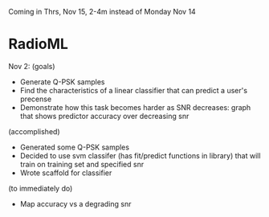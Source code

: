 Coming in Thrs, Nov 15, 2-4m instead of Monday Nov 14

# RadioML

Nov 2: 
(goals)
* Generate Q-PSK samples
* Find the characteristics of a linear classifier that can predict a user's precense
* Demonstrate how this task becomes harder  as SNR decreases: graph that  shows predictor accuracy over decreasing snr

(accomplished)
* Generated some Q-PSK samples 
* Decided to use svm classifer (has fit/predict functions in library) that will train on training set and specified snr
* Wrote scaffold for classifier

(to immediately do)
* Map accuracy vs a degrading snr
